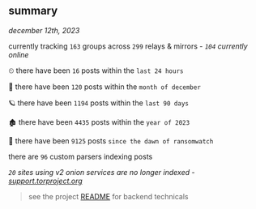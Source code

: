 
## summary
_december 12th, 2023_

currently tracking `163` groups across `299` relays & mirrors - _`104` currently online_

⏲ there have been `16` posts within the `last 24 hours`

🦈 there have been `120` posts within the `month of december`

🪐 there have been `1194` posts within the `last 90 days`

🏚 there have been `4435` posts within the `year of 2023`

🦕 there have been `9125` posts `since the dawn of ransomwatch`

there are `96` custom parsers indexing posts

_`20` sites using v2 onion services are no longer indexed - [support.torproject.org](https://support.torproject.org/onionservices/v2-deprecation/)_

> see the project [README](https://github.com/joshhighet/ransomwatch#ransomwatch--) for backend technicals

